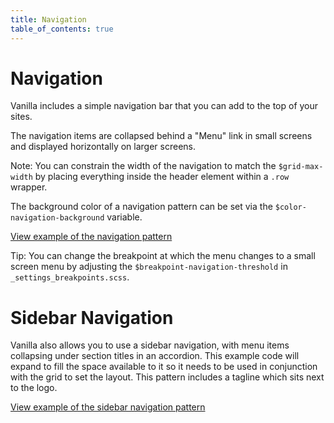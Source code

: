 ```yaml
---
title: Navigation
table_of_contents: true
---
```


# Navigation

Vanilla includes a simple navigation bar that you can add to the top of your
sites.

The navigation items are collapsed behind a "Menu" link in small screens and
displayed horizontally on larger screens.

Note: You can constrain the width of the navigation to match the
`$grid-max-width` by placing everything inside the header element within a
`.row` wrapper.

The background color of a navigation pattern can be set via the
`$color-navigation-background` variable.

<a href="https://vanilla-framework.github.io/vanilla-framework/examples/patterns/navigation/default/"
    class="js-example">
    View example of the navigation pattern
</a>

Tip: You can change the breakpoint at which the menu changes to a small screen
menu by adjusting the `$breakpoint-navigation-threshold` in
`_settings_breakpoints.scss`.

# Sidebar Navigation

Vanilla also allows you to use a sidebar navigation, with menu items collapsing
under section titles in an accordion. This example code will expand to fill the
space available to it so it needs to be used in conjunction with the grid to
set the layout. This pattern includes a tagline which sits next to the logo.

<a href="https://vanilla-framework.github.io/vanilla-framework/examples/patterns/navigation/sidebar/"
    class="js-example">
    View example of the sidebar navigation pattern
</a>

